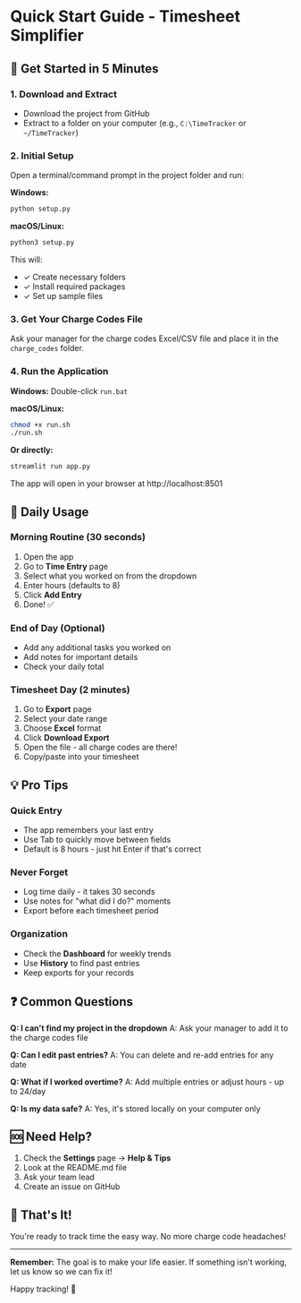 # Quick Start Guide - Timesheet Simplifier

## 🚀 Get Started in 5 Minutes

### 1. Download and Extract
- Download the project from GitHub
- Extract to a folder on your computer (e.g., `C:\TimeTracker` or `~/TimeTracker`)

### 2. Initial Setup
Open a terminal/command prompt in the project folder and run:

**Windows:**
```bash
python setup.py
```

**macOS/Linux:**
```bash
python3 setup.py
```

This will:
- ✓ Create necessary folders
- ✓ Install required packages
- ✓ Set up sample files

### 3. Get Your Charge Codes File
Ask your manager for the charge codes Excel/CSV file and place it in the `charge_codes` folder.

### 4. Run the Application

**Windows:**
Double-click `run.bat`

**macOS/Linux:**
```bash
chmod +x run.sh
./run.sh
```

**Or directly:**
```bash
streamlit run app.py
```

The app will open in your browser at http://localhost:8501

## 📝 Daily Usage

### Morning Routine (30 seconds)
1. Open the app
2. Go to **Time Entry** page
3. Select what you worked on from the dropdown
4. Enter hours (defaults to 8)
5. Click **Add Entry**
6. Done! ✅

### End of Day (Optional)
- Add any additional tasks you worked on
- Add notes for important details
- Check your daily total

### Timesheet Day (2 minutes)
1. Go to **Export** page
2. Select your date range
3. Choose **Excel** format
4. Click **Download Export**
5. Open the file - all charge codes are there!
6. Copy/paste into your timesheet

## 💡 Pro Tips

### Quick Entry
- The app remembers your last entry
- Use Tab to quickly move between fields
- Default is 8 hours - just hit Enter if that's correct

### Never Forget
- Log time daily - it takes 30 seconds
- Use notes for "what did I do?" moments
- Export before each timesheet period

### Organization
- Check the **Dashboard** for weekly trends
- Use **History** to find past entries
- Keep exports for your records

## ❓ Common Questions

**Q: I can't find my project in the dropdown**
A: Ask your manager to add it to the charge codes file

**Q: Can I edit past entries?**
A: You can delete and re-add entries for any date

**Q: What if I worked overtime?**
A: Add multiple entries or adjust hours - up to 24/day

**Q: Is my data safe?**
A: Yes, it's stored locally on your computer only

## 🆘 Need Help?

1. Check the **Settings** page → **Help & Tips**
2. Look at the README.md file
3. Ask your team lead
4. Create an issue on GitHub

## 🎉 That's It!

You're ready to track time the easy way. No more charge code headaches!

---

**Remember:** The goal is to make your life easier. If something isn't working, let us know so we can fix it!

Happy tracking! 🚀
